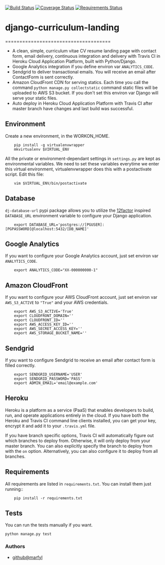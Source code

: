 [![Build Status](https://travis-ci.org/marfyl/django-curriculum-landing.svg?branch=master)](https://travis-ci.org/marfyl/django-curriculum-landing) [![Coverage Status](https://coveralls.io/repos/github/marfyl/django-curriculum-landing/badge.svg?branch=master)](https://coveralls.io/github/marfyl/django-curriculum-landing?branch=master) [![Requirements Status](https://requires.io/github/marfyl/django-curriculum-landing/requirements.svg?branch=master)](https://requires.io/github/marfyl/django-curriculum-landing/requirements/?branch=master)


# django-curriculum-landing
=====================================

 - A clean, simple, curriculum vitae CV resume landing page with contact form, email delivery, continuous integration and delivery with Travis CI in Heroku Cloud Application Platform, built with Python/Django.
 - Google Analytics integration if you define environ var ``ANALYTICS_CODE``.
 - Sendgrid to deliver transactional emails. You will receive an email after ContactForm is sent correctly.
 - Amazon CloudFront CDN for serving statics. Each time you call the command ``python manage.py collectstatic`` command static files will be uploaded to AWS S3 bucket. If you don't set this environ var Django will serve your static files.
 - Auto deploy in Heroku Cloud Application Platform with Travis CI after master branch have changes and last build was successful.

## Environment

Create a new environment, in the WORKON_HOME.
        
        pip install -g virtualenvwrapper
        mkvirtualenv $VIRTUAL_ENV
        
All the private or environment-dependant settings in ``settings.py`` are kept as environmental variables. 
We need to set these variables everytime we enter this virtual environment, virtualenvwrapper does this with a postactivate script. 
Edit this file:
        
        vim $VIRTUAL_ENV/bin/postactivate

## Database

``dj-database-url`` pypi package allows you to utilize the [12factor](https://www.12factor.net/backing-services) inspired ``DATABASE_URL`` environment variable to configure your Django application.

        export DATABASE_URL='postgres://[PGUSER]:[PGPASSWORD]@localhost:5432/[DB_NAME]'
        
## Google Analytics

If you want to configure your Google Analytics account, just set environ var ``ANALYTICS_CODE``.

        export ANALYTICS_CODE="XX-000000000-1"

## Amazon CloudFront

If you want to configure your AWS CloudFront account, just set environ var ``AWS_S3_ACTIVE`` to ``"True"`` and your AWS credentials.

        export AWS_S3_ACTIVE='True'
        export CLOUDFRONT_DOMAIN=''
        export CLOUDFRONT_ID=''
        export AWS_ACCESS_KEY_ID=''
        export AWS_SECRET_ACCESS_KEY=''
        export AWS_STORAGE_BUCKET_NAME=''

## Sendgrid

If you want to configure Sendgrid to receive an email after contact form is filled correctly.

        export SENDGRID_USERNAME='USER'
        export SENDGRID_PASSWORD='PASS'
        export ADMIN_EMAIL='email@example.com'
        
## Heroku

Heroku is a platform as a service (PaaS) that enables developers to build, run, and operate applications entirely in the cloud. If you have both the Heroku and Travis CI command line clients installed, you can get your key, encrypt it and add it to your ``.travis.yml`` file.

If you have branch specific options, Travis CI will automatically figure out which branches to deploy from. Otherwise, it will only deploy from your master branch. You can also explicitly specify the branch to deploy from with the ``on`` option. Alternatively, you can also configure it to deploy from all branches.
        

## Requirements

All requirements are listed in ``requirements.txt``. You can install them just running::

        pip install -r requirements.txt
        
## Tests

You can run the tests manually if you want.

    python manage.py test


### Authors

- [github@marfyl](https://github.com/marfyl/)